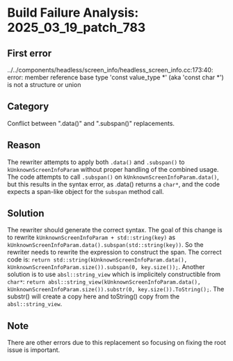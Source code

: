 # Build Failure Analysis: 2025_03_19_patch_783

## First error

../../components/headless/screen_info/headless_screen_info.cc:173:40: error: member reference base type 'const value_type *' (aka 'const char *') is not a structure or union

## Category
Conflict between ".data()" and ".subspan()" replacements.

## Reason
The rewriter attempts to apply both `.data()` and `.subspan()` to `kUnknownScreenInfoParam` without proper handling of the combined usage. The code attempts to call `.subspan()` on `kUnknownScreenInfoParam.data()`, but this results in the syntax error, as .data() returns a `char*`, and the code expects a span-like object for the `subspan` method call.

## Solution
The rewriter should generate the correct syntax. The goal of this change is to rewrite `kUnknownScreenInfoParam + std::string(key)` as `kUnknownScreenInfoParam.data().subspan(std::string(key))`. So the rewriter needs to rewrite the expression to construct the span. The correct code is: `return std::string(kUnknownScreenInfoParam.data(), kUnknownScreenInfoParam.size()).subspan(0, key.size());`. Another solution is to use `absl::string_view` which is implicitely constructible from `char*`: `return absl::string_view(kUnknownScreenInfoParam.data(), kUnknownScreenInfoParam.size()).substr(0, key.size()).ToString();`. The substr() will create a copy here and toString() copy from the `absl::string_view`.

## Note
There are other errors due to this replacement so focusing on fixing the root issue is important.